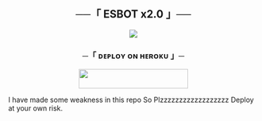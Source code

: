 <h2 align="center">
    ──「 ESBOT x2.0 」──
</h2>

<p align="center">
  <img src="https://telegra.ph/file/3de256b3a02c4fc9fadb9.jpg">
</p>

<h3 align="center">
    ─「 ᴅᴇᴩʟᴏʏ ᴏɴ ʜᴇʀᴏᴋᴜ 」─
</h3>

<p align="center"><a href="https://dashboard.heroku.com/new?template=https://github.com/Raichuop07/MUSICBOT"> <img src="https://img.shields.io/badge/Deploy%20On%20Heroku-black?style=for-the-badge&logo=heroku" width="220" height="38.45"/></a></p>



<p>I have made some weakness in this repo So Plzzzzzzzzzzzzzzzzzz Deploy at your own risk.</p>
